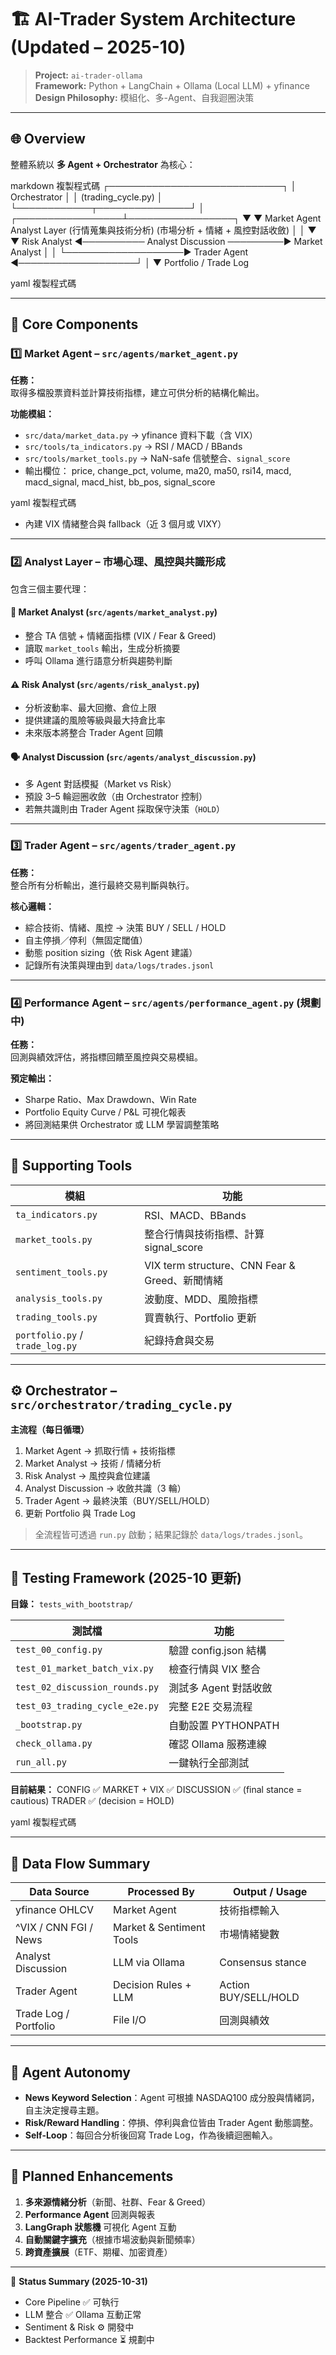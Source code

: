 # 🏗️ AI-Trader System Architecture (Updated – 2025-10)

> **Project:** `ai-trader-ollama`  
> **Framework:** Python + LangChain + Ollama (Local LLM) + yfinance  
> **Design Philosophy:** 模組化、多-Agent、自我迴圈決策

---

## 🌐 Overview

整體系統以 **多 Agent + Orchestrator** 為核心：

markdown
複製程式碼
             ┌────────────────────────────┐
             │        Orchestrator        │
             │  (trading_cycle.py)        │
             └────────────┬───────────────┘
                          │
        ┌─────────────────┴─────────────────┐
        ▼                                   ▼
 Market Agent                        Analyst Layer
(行情蒐集與技術分析) (市場分析 + 情緒 + 風控對話收斂)
│ │
▼ ▼
Risk Analyst ◄────────── Analyst Discussion ─────────► Market Analyst
│ │
└───────────────────► Trader Agent ◄───────────────────┘
│
▼
Portfolio / Trade Log

yaml
複製程式碼

---

## 🧩 Core Components

### 1️⃣ Market Agent – `src/agents/market_agent.py`
**任務：**  
取得多檔股票資料並計算技術指標，建立可供分析的結構化輸出。

**功能模組：**
- `src/data/market_data.py` → yfinance 資料下載（含 VIX）
- `src/tools/ta_indicators.py` → RSI / MACD / BBands
- `src/tools/market_tools.py` → NaN-safe 信號整合、`signal_score`
- 輸出欄位：
price, change_pct, volume, ma20, ma50,
rsi14, macd, macd_signal, macd_hist, bb_pos, signal_score

yaml
複製程式碼
- 內建 VIX 情緒整合與 fallback（近 3 個月或 VIXY）

---

### 2️⃣ Analyst Layer – 市場心理、風控與共識形成
包含三個主要代理：

#### 🧠 Market Analyst (`src/agents/market_analyst.py`)
- 整合 TA 信號 + 情緒面指標 (VIX / Fear & Greed)
- 讀取 `market_tools` 輸出，生成分析摘要
- 呼叫 Ollama 進行語意分析與趨勢判斷

#### ⚠️ Risk Analyst (`src/agents/risk_analyst.py`)
- 分析波動率、最大回撤、倉位上限
- 提供建議的風險等級與最大持倉比率
- 未來版本將整合 Trader Agent 回饋

#### 🗣️ Analyst Discussion (`src/agents/analyst_discussion.py`)
- 多 Agent 對話模擬（Market vs Risk）
- 預設 3–5 輪迴圈收斂（由 Orchestrator 控制）
- 若無共識則由 Trader Agent 採取保守決策（`HOLD`）

---

### 3️⃣ Trader Agent – `src/agents/trader_agent.py`
**任務：**  
整合所有分析輸出，進行最終交易判斷與執行。

**核心邏輯：**
- 綜合技術、情緒、風控 → 決策 BUY / SELL / HOLD
- 自主停損／停利（無固定閾值）
- 動態 position sizing（依 Risk Agent 建議）
- 記錄所有決策與理由到 `data/logs/trades.jsonl`

---

### 4️⃣ Performance Agent – `src/agents/performance_agent.py` (規劃中)
**任務：**  
回測與績效評估，將指標回饋至風控與交易模組。

**預定輸出：**
- Sharpe Ratio、Max Drawdown、Win Rate  
- Portfolio Equity Curve / P&L 可視化報表  
- 將回測結果供 Orchestrator 或 LLM 學習調整策略

---

## 🧮 Supporting Tools

| 模組 | 功能 |
|------|------|
| `ta_indicators.py` | RSI、MACD、BBands |
| `market_tools.py` | 整合行情與技術指標、計算 signal_score |
| `sentiment_tools.py` | VIX term structure、CNN Fear & Greed、新聞情緒 |
| `analysis_tools.py` | 波動度、MDD、風險指標 |
| `trading_tools.py` | 買賣執行、Portfolio 更新 |
| `portfolio.py` / `trade_log.py` | 紀錄持倉與交易 |

---

## ⚙️ Orchestrator – `src/orchestrator/trading_cycle.py`

**主流程（每日循環）**

1. Market Agent → 抓取行情 + 技術指標  
2. Market Analyst → 技術 / 情緒分析  
3. Risk Analyst → 風控與倉位建議  
4. Analyst Discussion → 收斂共識（3 輪）  
5. Trader Agent → 最終決策（BUY/SELL/HOLD）  
6. 更新 Portfolio 與 Trade Log  

> 全流程皆可透過 `run.py` 啟動；結果記錄於 `data/logs/trades.jsonl`。

---

## 🧪 Testing Framework (2025-10 更新)

**目錄：** `tests_with_bootstrap/`

| 測試檔 | 功能 |
|--------|------|
| `test_00_config.py` | 驗證 config.json 結構 |
| `test_01_market_batch_vix.py` | 檢查行情與 VIX 整合 |
| `test_02_discussion_rounds.py` | 測試多 Agent 對話收斂 |
| `test_03_trading_cycle_e2e.py` | 完整 E2E 交易流程 |
| `_bootstrap.py` | 自動設置 PYTHONPATH |
| `check_ollama.py` | 確認 Ollama 服務連線 |
| `run_all.py` | 一鍵執行全部測試 |

**目前結果：**
CONFIG ✅
MARKET + VIX ✅
DISCUSSION ✅ (final stance = cautious)
TRADER ✅ (decision = HOLD)

yaml
複製程式碼

---

## 🔐 Data Flow Summary

| Data Source | Processed By | Output / Usage |
|--------------|--------------|----------------|
| yfinance OHLCV | Market Agent | 技術指標輸入 |
| ^VIX / CNN FGI / News | Market & Sentiment Tools | 市場情緒變數 |
| Analyst Discussion | LLM via Ollama | Consensus stance |
| Trader Agent | Decision Rules + LLM | Action BUY/SELL/HOLD |
| Trade Log / Portfolio | File I/O | 回測與績效 |

---

## 🧠 Agent Autonomy

- **News Keyword Selection**：Agent 可根據 NASDAQ100 成分股與情緒詞，自主決定搜尋主題。  
- **Risk/Reward Handling**：停損、停利與倉位皆由 Trader Agent 動態調整。  
- **Self-Loop**：每回合分析後回寫 Trade Log，作為後續迴圈輸入。  

---

## 🚀 Planned Enhancements

1. **多來源情緒分析**（新聞、社群、Fear & Greed）  
2. **Performance Agent** 回測與報表  
3. **LangGraph 狀態機** 可視化 Agent 互動  
4. **自動關鍵字擴充**（根據市場波動與新聞頻率）  
5. **跨資產擴展**（ETF、期權、加密資產）

---

📅 **Status Summary (2025-10-31)**  
- Core Pipeline ✅ 可執行  
- LLM 整合 ✅ Ollama 互動正常  
- Sentiment & Risk ⚙️ 開發中  
- Backtest Performance ⏳ 規劃中